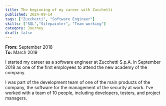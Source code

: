 ```yaml
---
title: The beginning of my career with Zucchetti
published: 2024-09-14
tags: ["Zucchetti", "Software Engineer"]
skills: ["SQL","Sitepainter", "Team working"]
category: Journey
draft: false
---
```


**From:** September 2018 <br>
**To:** March 2019

I started my career as a software engineer at Zucchetti S.p.A. in September 2018 as one of the first employees to attend the new academy of the company.

I was part of the development team of one of the main products of the company, the software for the management of the security at work. I've worked with a team of 10 people, including developers, testers, and project managers.
